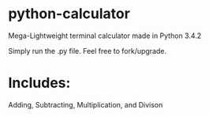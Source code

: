 python-calculator
=================

Mega-Lightweight terminal calculator made in Python 3.4.2

Simply run the .py file.
Feel free to fork/upgrade.

Includes:
=================
Adding, Subtracting, Multiplication, and Divison
